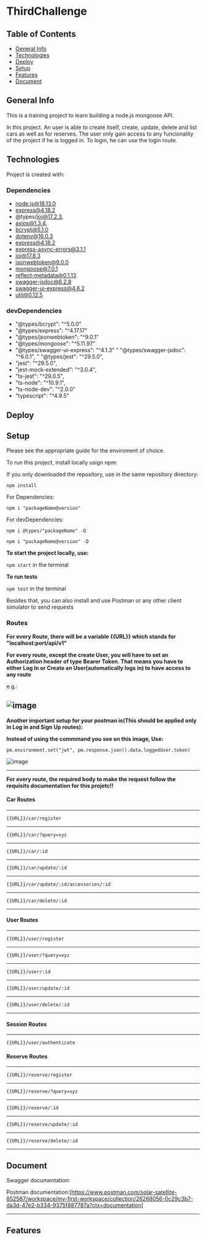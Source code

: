 # ThirdChallenge


## Table of Contents
* [General Info](https://github.com/RobertoFORTs/ThirdChalleng/tree/development#general-info)
* [Technologies](https://github.com/RobertoFORTs/ThirdChalleng/tree/development#technologies)
* [Deploy](https://github.com/RobertoFORTs/ThirdChalleng/tree/development#deploy)
* [Setup](https://github.com/RobertoFORTs/ThirdChalleng/tree/development#setup)
* [Features](https://github.com/RobertoFORTs/ThirdChalleng/tree/development#features)
* [Document](https://github.com/RobertoFORTs/ThirdChalleng/blob/development/README.md#document)


## General Info
This is a training project to learn building a node.js mongoose API.

In this project. An user is able to create itself, create, update, delete and list cars as well as for reserves. The user only gain access to any funcionality of the project if he is logged in. To login, he can use the login route.

## Technologies
Project is created with:
### Dependencies
* node.js@18.13.0 
* express@4.18.2
* @types/joi@17.2.3,
* axios@1.3.4,
* bcrypt@5.1.0
* dotenv@16.0.3
* express@4.18.2
* express-async-errors@3.1.1
* joi@17.8.3
* jsonwebtoken@9.0.0
* mongoose@7.0.1
* reflect-metadata@0.1.13
* swagger-jsdoc@6.2.8
* swagger-ui-express@4.6.2
* util@0.12.5

### devDependencies
* "@types/bcrypt": "^5.0.0"
* "@types/express": "^4.17.17"
* "@types/jsonwebtoken": "^9.0.1"
* "@types/mongoose": "^5.11.97"
* "@types/swagger-ui-express": "^4.1.3"
" "@types/swagger-jsdoc": "^6.0.1",
" "@types/jest": "^29.5.0",
* "jest": "^29.5.0",
* "jest-mock-extended": "^3.0.4",
* "ts-jest": "^29.0.5",
* "ts-node": "^10.9.1",
* "ts-node-dev": "^2.0.0"
* "typescript": "^4.9.5"

## Deploy


## Setup
Please see the appropriate guide for the enviroment of choice.

To run this project, install locally usign npm:

If you only downloaded the repository, use in the same repository directory:

```npm install```

For Dependencies:

```npm i "packageName@version"```

For devDependencies:

```npm i @types/"packageName" -D```

```npm i "packageName@version" -D```

**To start the project locally, use:**

```npm start``` in the terminal

**To run tests**

```npm test``` in the terminal

Besides that, you can also install and use Postman or any other client simulator to send requests

### Routes 
**For every Route, there will be a variable {{URL}} which stands for "localhost:port/api/v1"**

**For every route, except the create User, you will have to set an Authorization header of type Bearer Token. That means you have to either Log In or Create an User(automatically logs in) to have access to any route**

e.g.:

![image](https://user-images.githubusercontent.com/114432972/224572652-effaec36-0d0a-4835-afbb-1c64cba49113.png)
--------------------------------------------------------------
**Another important setup for your postman is(This should be applied only in Log in and Sign Up routes):**

**Instead of using the commmand you see on this image, Use:**

```pm.environment.set("jwt", pm.response.json().data.loggedUser.token)```


![image](https://user-images.githubusercontent.com/114432972/224577983-cb42b184-c069-4376-8094-92918da81357.png)

--------------------------------------------------------------
**For every route, the required body to make the request follow the requisits documentation for this projetc!!**

#### Car Routes
--------------------------------------------------------------
```{{URL}}/car/register```

--------------------------------------------------------------  
```{{URL}}/car/?query=xyz```

--------------------------------------------------------------
```{{URL}}/car/:id```

--------------------------------------------------------------
```{{URL}}/car/update/:id```
 
--------------------------------------------------------------
```{{URL}}/car/update/:id/accessories/:id```

--------------------------------------------------------------
```{{URL}}/car/delete/:id```

--------------------------------------------------------------
 
#### User Routes
--------------------------------------------------------------
```{{URL}}/user/register```

--------------------------------------------------------------  
```{{URL}}/user/?query=xyz```

--------------------------------------------------------------
```{{URL}}/user/:id```

--------------------------------------------------------------
```{{URL}}/user/update/:id```

--------------------------------------------------------------
```{{URL}}/user/delete/:id```

--------------------------------------------------------------

#### Session Routes
 --------------------------------------------------------------
```{{URL}}/user/authenticate```


#### Reserve Routes
--------------------------------------------------------------
```{{URL}}/reserve/register```

--------------------------------------------------------------  
```{{URL}}/reserve/?query=xyz```

--------------------------------------------------------------
```{{URL}}/reserve/:id```

--------------------------------------------------------------
```{{URL}}/reserve/update/:id```

--------------------------------------------------------------
```{{URL}}/reserve/delete/:id```

--------------------------------------------------------------


## Document

Swagger documentation:


Postman documentation:[<https://www.postman.com/solar-satellite-852587/workspace/my-first-workspace/collection/26268056-0c29c3b7-da3d-47e2-b334-9375f887787a?ctx=documentation>]

--------------------------------------------------------------
## Features
